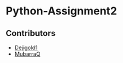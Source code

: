 # Python-Assignment2
## Contributors
- [Dejigold1](mailto:oluwatosingoldadedeji@gmail.com)  
- [MubarraQ](https://github.com/mubarraqqq)
